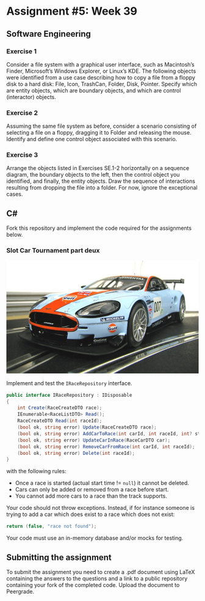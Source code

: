 # Assignment #5: Week 39

## Software Engineering

### Exercise 1
Consider a file system with a graphical user interface, such as Macintosh’s Finder, Microsoft’s Windows Explorer, or Linux’s KDE. The following objects were identified from a use case describing how to copy a file from a floppy disk to a hard disk: File, Icon, TrashCan, Folder, Disk, Pointer. Specify which are entity objects, which are boundary objects, and which are control (interactor) objects.

### Exercise 2
Assuming the same file system as before, consider a scenario consisting of selecting a file on a floppy, dragging it to Folder and releasing the mouse. Identify and define one control object associated with this scenario.

### Exercise 3
Arrange the objects listed in Exercises SE.1-2 horizontally on a sequence diagram, the boundary objects to the left, then the control object you identified, and finally, the entity objects. Draw the sequence of interactions resulting from dropping the file into a folder. For now, ignore the exceptional cases.


## C&#35;

Fork this repository and implement the code required for the assignments below.

### Slot Car Tournament part deux

![](images/c2960.jpg "Scalextric C2960 Aston Martin DBR9 Gulf")

Implement and test the `IRaceRepository` interface.

```csharp
public interface IRaceRepository : IDisposable
{
    int Create(RaceCreateDTO race);
    IEnumerable<RaceListDTO> Read();
    RaceCreateDTO Read(int raceId);
    (bool ok, string error) Update(RaceCreateDTO race);
    (bool ok, string error) AddCarToRace(int carId, int raceId, int? startPosition = null);
    (bool ok, string error) UpdateCarInRace(RaceCarDTO car);
    (bool ok, string error) RemoveCarFromRace(int carId, int raceId);
    (bool ok, string error) Delete(int raceId);
}
```

with the following rules:

- Once a race is started (actual start time != `null`) it cannot be deleted.
- Cars can only be added or removed from a race before start.
- You cannot add more cars to a race than the track supports.

Your code should not throw exceptions. Instead, if for instance someone is trying to add a car which does exist to a race which does not exist:

```csharp
return (false, "race not found");
```

Your code must use an in-memory database and/or mocks for testing.

## Submitting the assignment

To submit the assignment you need to create a .pdf document using LaTeX containing the answers to the questions and a link to a public repository containing your fork of the completed code.
Upload the document to Peergrade.

